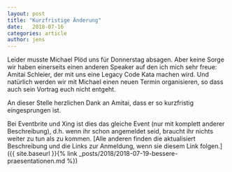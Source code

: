 ```yaml
---
layout: post
title: "Kurzfristige Änderung"
date:   2018-07-16
categories: article
author: jens
---
```


Leider musste Michael Plöd uns für Donnerstag absagen. 
Aber keine Sorge wir haben einerseits einen anderen Speaker auf den ich mich sehr freue: Amitai Schleier, der mit uns eine Legacy Code Kata machen wird.
Und natürlich werden wir mit Michael einen neuen Termin organisieren, so dass auch sein Vortrag euch nicht entgeht.

An dieser Stelle herzlichen Dank an Amitai, dass er so kurzfristig eingesprungen ist.

Bei Eventbrite und Xing ist dies das gleiche Event (nur mit komplett anderer Beschreibung), d.h. wenn ihr schon angemeldet seid, braucht ihr nichts weiter zu tun als zu kommen.
[Alle anderen finden die aktualisiert Beschreibung und die Links zur Anmeldung, wenn sie diesem Link folgen.]({{ site.baseurl }}{% link _posts/2018/2018-07-19-bessere-praesentationen.md %})

